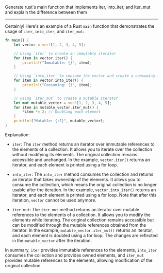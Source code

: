 Generate rust's main function that implements iter, into_iter, and iter_mut and explain the difference between them

___

Certainly! Here's an example of a Rust `main` function that demonstrates the usage of `iter`, `into_iter`, and `iter_mut`:

```rust
fn main() {
    let vector = vec![1, 2, 3, 4, 5];

    // Using `iter` to create an immutable iterator
    for item in vector.iter() {
        println!("Immutable: {}", item);
    }

    // Using `into_iter` to consume the vector and create a consuming iterator
    for item in vector.into_iter() {
        println!("Consuming: {}", item);
    }

    // Using `iter_mut` to create a mutable iterator
    let mut mutable_vector = vec![1, 2, 3, 4, 5];
    for item in mutable_vector.iter_mut() {
        *item *= 2; // Doubling each element
    }
    println!("Mutable: {:?}", mutable_vector);
}
```

Explanation:
- `iter`: The `iter` method returns an iterator over immutable references to the elements of a collection. It allows you to iterate over the collection without modifying its elements. The original collection remains accessible and unchanged. In the example, `vector.iter()` returns an iterator, and each element is printed using a for loop.

- `into_iter`: The `into_iter` method consumes the collection and returns an iterator that takes ownership of the elements. It allows you to consume the collection, which means the original collection is no longer usable after the iteration. In the example, `vector.into_iter()` returns an iterator, and each element is printed using a for loop. Note that after this iteration, `vector` cannot be used anymore.

- `iter_mut`: The `iter_mut` method returns an iterator over mutable references to the elements of a collection. It allows you to modify the elements while iterating. The original collection remains accessible but can be modified through the mutable references obtained from the iterator. In the example, `mutable_vector.iter_mut()` returns an iterator, and each element is doubled using a for loop. The changes are reflected in the `mutable_vector` after the iteration.

In summary, `iter` provides immutable references to the elements, `into_iter` consumes the collection and provides owned elements, and `iter_mut` provides mutable references to the elements, allowing modification of the original collection.